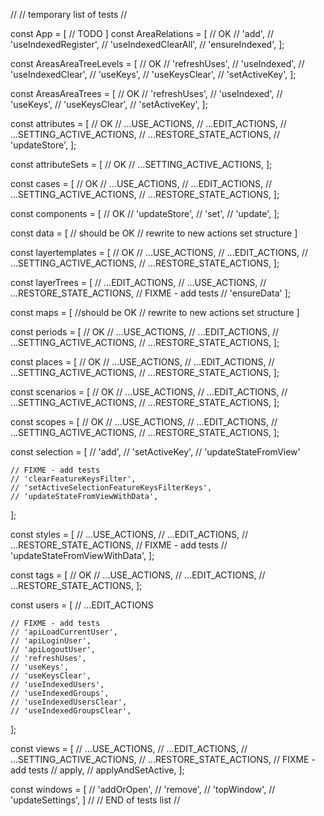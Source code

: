 //
// temporary list of tests
//

const App = [
// TODO
]
const AreaRelations = [
// OK
// 'add',
// 'useIndexedRegister',
// 'useIndexedClearAll',
// 'ensureIndexed',
];

const AreasAreaTreeLevels = [
// OK
// 'refreshUses',
// 'useIndexed',
// 'useIndexedClear',
// 'useKeys',
// 'useKeysClear',
// 'setActiveKey',
];

const AreasAreaTrees = [
// OK
// 'refreshUses',
// 'useIndexed',
// 'useKeys',
// 'useKeysClear',
// 'setActiveKey',
];

const attributes = [
// OK
// ...USE_ACTIONS,
// ...EDIT_ACTIONS,
// ...SETTING_ACTIVE_ACTIONS,
// ...RESTORE_STATE_ACTIONS,
// 'updateStore',
];

const attributeSets = [
// OK
// ...SETTING_ACTIVE_ACTIONS,
];

const cases = [
// OK
// ...USE_ACTIONS,
// ...EDIT_ACTIONS,
// ...SETTING_ACTIVE_ACTIONS,
// ...RESTORE_STATE_ACTIONS,
];

const components = [
// OK
// 'updateStore',
// 'set',
// 'update',
];

const data = [
// should be OK
// rewrite to new actions set structure
]

const layertemplates = [
// OK
// ...USE_ACTIONS,
// ...EDIT_ACTIONS,
// ...SETTING_ACTIVE_ACTIONS,
// ...RESTORE_STATE_ACTIONS,
];

const layerTrees = [
// ...EDIT_ACTIONS,
// ...USE_ACTIONS,
// ...RESTORE_STATE_ACTIONS,
// FIXME - add tests
// 'ensureData'
];

const maps = [
//should be OK
// rewrite to new actions set structure
]

const periods = [
// OK
// ...USE_ACTIONS,
// ...EDIT_ACTIONS,
// ...SETTING_ACTIVE_ACTIONS,
// ...RESTORE_STATE_ACTIONS,
];

const places = [
// OK
// ...USE_ACTIONS,
// ...EDIT_ACTIONS,
// ...SETTING_ACTIVE_ACTIONS,
// ...RESTORE_STATE_ACTIONS,
];

const scenarios = [
// OK
// ...USE_ACTIONS,
// ...EDIT_ACTIONS,
// ...SETTING_ACTIVE_ACTIONS,
// ...RESTORE_STATE_ACTIONS,
];

const scopes = [
// OK
// ...USE_ACTIONS,
// ...EDIT_ACTIONS,
// ...SETTING_ACTIVE_ACTIONS,
// ...RESTORE_STATE_ACTIONS,
];

const selection = [
// 'add',
// 'setActiveKey',
// 'updateStateFromView'

    // FIXME - add tests
    // 'clearFeatureKeysFilter',
    // 'setActiveSelectionFeatureKeysFilterKeys',
    // 'updateStateFromViewWithData',

];

const styles = [
// ...USE_ACTIONS,
// ...EDIT_ACTIONS,
// ...RESTORE_STATE_ACTIONS,
// FIXME - add tests
// 'updateStateFromViewWithData',
];

const tags = [
// OK
// ...USE_ACTIONS,
// ...EDIT_ACTIONS,
// ...RESTORE_STATE_ACTIONS,
];

const users = [
// ...EDIT_ACTIONS

    // FIXME - add tests
    // 'apiLoadCurrentUser',
    // 'apiLoginUser',
    // 'apiLogoutUser',
    // 'refreshUses',
    // 'useKeys',
    // 'useKeysClear',
    // 'useIndexedUsers',
    // 'useIndexedGroups',
    // 'useIndexedUsersClear',
    // 'useIndexedGroupsClear',

];

const views = [
// ...USE_ACTIONS,
// ...EDIT_ACTIONS,
// ...SETTING_ACTIVE_ACTIONS,
// ...RESTORE_STATE_ACTIONS,
// FIXME - add tests
// apply,
// applyAndSetActive,
];

const windows = [
// 'addOrOpen',
// 'remove',
// 'topWindow',
// 'updateSettings',
]
//
// END of tests list
//
